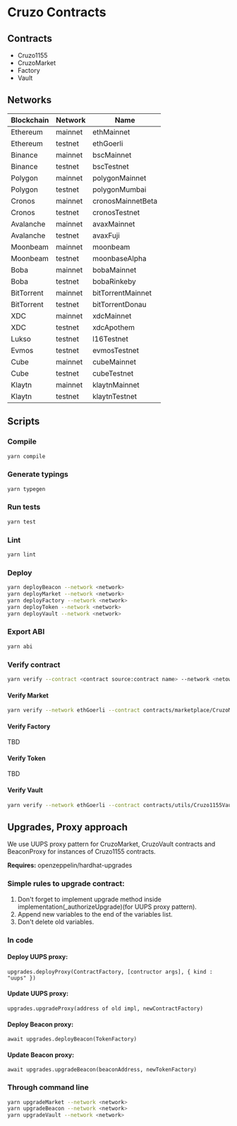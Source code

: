 # Cruzo Contracts

## Contracts

-   Cruzo1155
-   CruzoMarket
-   Factory
-   Vault

## Networks

| Blockchain | Network | Name              |
| ---------- | ------- | ----------------- |
| Ethereum   | mainnet | ethMainnet        |
| Ethereum   | testnet | ethGoerli         |
| Binance    | mainnet | bscMainnet        |
| Binance    | testnet | bscTestnet        |
| Polygon    | mainnet | polygonMainnet    |
| Polygon    | testnet | polygonMumbai     |
| Cronos     | mainnet | cronosMainnetBeta |
| Cronos     | testnet | cronosTestnet     |
| Avalanche  | mainnet | avaxMainnet       |
| Avalanche  | testnet | avaxFuji          |
| Moonbeam   | mainnet | moonbeam          |
| Moonbeam   | testnet | moonbaseAlpha     |
| Boba       | mainnet | bobaMainnet       |
| Boba       | testnet | bobaRinkeby       |
| BitTorrent | mainnet | bitTorrentMainnet |
| BitTorrent | testnet | bitTorrentDonau   |
| XDC        | mainnet | xdcMainnet        |
| XDC        | testnet | xdcApothem        |
| Lukso      | testnet | l16Testnet        |
| Evmos      | testnet | evmosTestnet      |
| Cube       | mainnet | cubeMainnet       |
| Cube       | testnet | cubeTestnet       |
| Klaytn     | mainnet | klaytnMainnet     |
| Klaytn     | testnet | klaytnTestnet     |

## Scripts

### Compile

```sh
yarn compile
```

### Generate typings

```sh
yarn typegen
```

### Run tests

```sh
yarn test
```

### Lint

```sh
yarn lint
```

### Deploy

```sh
yarn deployBeacon --network <network>
yarn deployMarket --network <network>
yarn deployFactory --network <network>
yarn deployToken --network <network>
yarn deployVault --network <network>
```

### Export ABI

```sh
yarn abi
```

### Verify contract

```sh
yarn verify --contract <contract source:contract name> --network <netowrk> <contract> [<arg1> <arg2> ...]
```

#### Verify Market
```sh
yarn verify --network ethGoerli --contract contracts/marketplace/CruzoMarket.sol:CruzoMarket <address>
```

#### Verify Factory
TBD

#### Verify Token
TBD 

#### Verify Vault
```sh
yarn verify --network ethGoerli --contract contracts/utils/Cruzo1155Vault.sol:Cruzo1155Vault <address>
```

## Upgrades, Proxy approach

We use UUPS proxy pattern for CruzoMarket, CruzoVault contracts and BeaconProxy for instances of Cruzo1155 contracts.

**Requires:** openzeppelin/hardhat-upgrades

### Simple rules to upgrade contract:

1. Don't forget to implement upgrade method inside implementation(\_authorizeUpgrade)(for UUPS proxy pattern).
2. Append new variables to the end of the variables list.
3. Don't delete old variables.

### In code

#### Deploy UUPS proxy:

`upgrades.deployProxy(ContractFactory, [contructor args], { kind : "uups" })`

#### Update UUPS proxy:

`upgrades.upgradeProxy(address of old impl, newContractFactory)`

#### Deploy Beacon proxy:

`await upgrades.deployBeacon(TokenFactory)`

#### Update Beacon proxy:

`await upgrades.upgradeBeacon(beaconAddress, newTokenFactory)`

### Through command line

```sh
yarn upgradeMarket --network <network>
yarn upgradeBeacon --network <network>
yarn upgradeVault --network <network>
```
